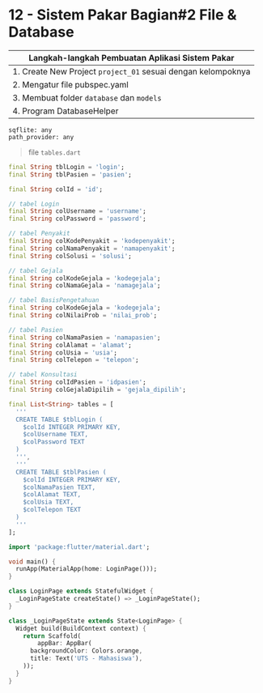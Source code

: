 # 12 - Sistem Pakar Bagian#2 File & Database

Langkah-langkah Pembuatan Aplikasi Sistem Pakar |
------------ |
1. Create New Project `project_01` sesuai dengan kelompoknya |
2. Mengatur file pubspec.yaml |
3. Membuat folder `database` dan `models` |
4. Program DatabaseHelper |

```
sqflite: any
path_provider: any
```

> file `tables.dart` 

```dart
final String tblLogin = 'login';
final String tblPasien = 'pasien';

final String colId = 'id';

// tabel Login
final String colUsername = 'username';
final String colPassword = 'password';

// tabel Penyakit
final String colKodePenyakit = 'kodepenyakit';
final String colNamaPenyakit = 'namapenyakit';
final String colSolusi = 'solusi';

// tabel Gejala
final String colKodeGejala = 'kodegejala';
final String colNamaGejala = 'namagejala';

// tabel BasisPengetahuan
final String colKodeGejala = 'kodegejala';
final String colNilaiProb = 'nilai_prob';

// tabel Pasien
final String colNamaPasien = 'namapasien';
final String colAlamat = 'alamat';
final String colUsia = 'usia';
final String colTelepon = 'telepon';

// tabel Konsultasi
final String colIdPasien = 'idpasien';
final String colGejalaDipilih = 'gejala_dipilih';

final List<String> tables = [
  '''
  CREATE TABLE $tblLogin (
    $colId INTEGER PRIMARY KEY,
    $colUsername TEXT,
    $colPassword TEXT
  )
  ''',
  '''
  CREATE TABLE $tblPasien (
    $colId INTEGER PRIMARY KEY,
    $colNamaPasien TEXT,
    $colAlamat TEXT,
    $colUsia TEXT,
    $colTelepon TEXT
  )
  '''
];

```

```dart
import 'package:flutter/material.dart';

void main() {
  runApp(MaterialApp(home: LoginPage()));
}

class LoginPage extends StatefulWidget {
  _LoginPageState createState() => _LoginPageState();
}

class _LoginPageState extends State<LoginPage> {
  Widget build(BuildContext context) {
    return Scaffold(
        appBar: AppBar(
      backgroundColor: Colors.orange,
      title: Text('UTS - Mahasiswa'),
    ));
  }
}
```

